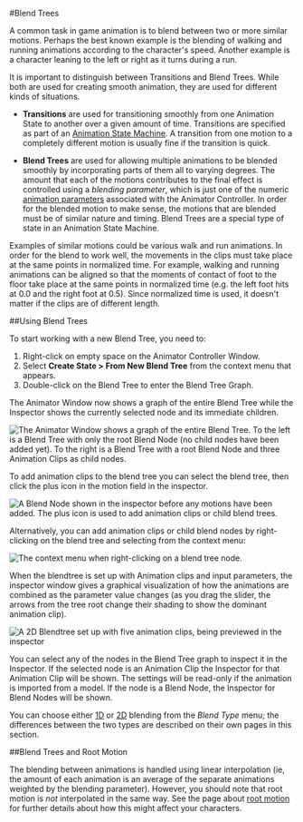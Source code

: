 #Blend Trees

A common task in game animation is to blend between two or more similar motions. Perhaps the best known example is the blending of walking and running animations according to the character's speed. Another example is a character leaning to the left or right as it turns during a run.

It is important to distinguish between Transitions and Blend Trees. While both are used for creating smooth animation, they are used for different kinds of situations.


* __Transitions__ are used for transitioning smoothly from one Animation State to another over a given amount of time. Transitions are specified as part of an [Animation State Machine](AnimationStateMachines). A transition from one motion to a completely different motion is usually fine if the transition is quick.


* __Blend Trees__ are used for allowing multiple animations to be blended smoothly by incorporating parts of them all to varying degrees. The amount that each of the motions contributes to the final effect is controlled using a _blending parameter_, which is just one of the numeric [animation parameters](AnimationParameters) associated with the Animator Controller. In order for the blended motion to make sense, the motions that are blended must be of similar nature and timing. Blend Trees are a special type of state in an Animation State Machine.


Examples of similar motions could be various walk and run animations. In order for the blend to work well, the movements in the clips must take place at the same points in normalized time. For example, walking and running animations can be aligned so that the moments of contact of foot to the floor take place at the same points in normalized time (e.g. the left foot hits at 0.0 and the right foot at 0.5). Since normalized time is used, it doesn't matter if the clips are of different length.

##Using Blend Trees

To start working with a new Blend Tree, you need to:

1. Right-click on empty space on the Animator Controller Window.
1. Select __Create State &gt; From New Blend Tree__ from the context menu that appears.
1. Double-click on the Blend Tree to enter the Blend Tree Graph.

The Animator Window now shows a graph of the entire Blend Tree while the Inspector shows the currently selected node and its immediate children.

![The Animator Window shows a graph of the entire Blend Tree. To the left is a Blend Tree with only the root Blend Node (no child nodes have been added yet). To the right is a Blend Tree with a root Blend Node and three Animation Clips as child nodes.](../uploads/Main/MecanimBlendTreeStateDiagramCombined.png) 

To add animation clips to the blend tree you can select the blend tree, then click the plus icon in the motion field in the inspector.

![A Blend Node shown in the inspector before any motions have been added. The plus icon is used to add animation clips or child blend trees.](../uploads/Main/MecanimBlendTreeInitial.png) 

Alternatively, you can add animation clips or child blend nodes by right-clicking on the blend tree and selecting from the context menu:

![The context menu when right-clicking on a blend tree node.](../uploads/Main/AnimatorBlendTreeContextMenu.png) 

When the blendtree is set up with Animation clips and input parameters, the inspector window gives a graphical visualization of how the animations are combined as the parameter value changes (as you drag the slider, the arrows from the tree root change their shading to show the dominant animation clip).

![A 2D Blendtree set up with five animation clips, being previewed in the inspector](../uploads/Main/AnimatorBlendTreeInspectorPreview.png)

You can select any of the nodes in the Blend Tree graph to inspect it in the Inspector. If the selected node is an Animation Clip the Inspector for that Animation Clip will be shown. The settings will be read-only if the animation is imported from a model. If the node is a Blend Node, the Inspector for Blend Nodes will be shown.



You can choose either [1D](BlendTree-1DBlending) or [2D](BlendTree-2DBlending) blending from the _Blend Type_ menu; the differences between the two types are described on their own pages in this section.


##Blend Trees and Root Motion

The blending between animations is handled using linear interpolation (ie, the amount of each animation is an average of the separate animations weighted by the blending parameter). However, you should note that root motion is _not_ interpolated in the same way. See the page about [root motion](RootMotion) for further details about how this might affect your characters.
